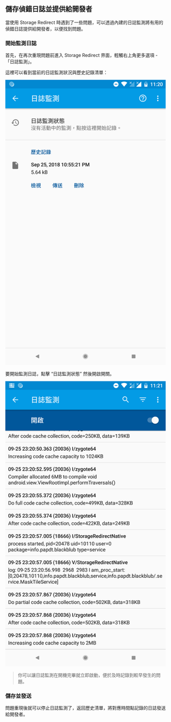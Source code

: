 ## 儲存偵錯日誌並提供給開發者

當使用 Storage Redirect 時遇到了一些問題，可以透過內建的日誌監測將有用的偵錯日誌提供給開發者，以便找到問題。

### 開始監測日誌

首先，在再次重現問題前進入 Storage Redirect 界面，輕觸右上角更多選項 - 「日誌監測」。

這裡可以看到當前的日誌監測狀況與歷史記錄清單：

![歷史列表](./images/logcat_history.png)

要開始監測日誌，點擊 “日誌監測狀態” 然後開啟開關。

![日誌監測界面](./images/logcat_ui.png)

> 你可以讓日誌監測在開機完畢就立即啟動，便於及時記錄到較早發生的問題。

### 儲存並發送

問題重現後就可以停止日誌監測了，返回歷史清單，將對應時間點記錄的日誌發送給開發者。
